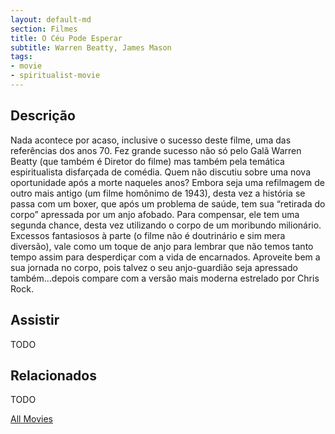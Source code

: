 ```yaml
---
layout: default-md
section: Filmes
title: O Céu Pode Esperar
subtitle: Warren Beatty, James Mason
tags: 
- movie
- spiritualist-movie
---
```


## Descrição
Nada acontece por acaso, inclusive o sucesso deste filme, uma  das referências dos anos 70. Fez  grande sucesso não só pelo Galã Warren Beatty (que também é Diretor do filme) mas também pela temática espiritualista disfarçada de comédia. Quem não discutiu sobre uma nova oportunidade após a morte naqueles anos? Embora seja uma refilmagem de outro mais antigo (um filme homônimo de 1943), desta vez a história se passa com um boxer, que  após um problema de saúde, tem sua “retirada do corpo” apressada por um anjo  afobado. Para compensar, ele tem uma segunda chance, desta vez utilizando o corpo de um moribundo milionário. Excessos fantasiosos à parte (o filme não é doutrinário e sim mera diversão), vale como um toque de anjo  para lembrar que não temos tanto tempo assim para desperdiçar com a vida de encarnados. Aproveite bem a sua jornada no corpo, pois talvez o seu anjo-guardião seja apressado também...depois compare com a versão  mais moderna estrelado por Chris Rock.

## Assistir
TODO

## Relacionados
TODO


<a href="/movies" class="button">All Movies</a>
